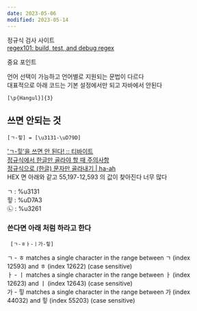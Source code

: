 ```yaml
---
date: 2023-05-06
modified: 2023-05-14
---
```


정규식 검사 사이트  
[regex101: build, test, and debug regex](https://regex101.com/)

중요 포인트

언어 선택이 가능하고 언어별로 지원되는 문법이 다르다  
대표적으로 아래 코드는 기본 설정에서만 되고 자바에서 안된다

```
[\p{Hangul}]{3}
```

## 쓰면 안되는 것

```
[ㄱ-힣] = [\u3131-\uD79D]
```

['ㄱ-힣'을 쓰면 안 된다! :: 티바이트](https://tibyte.kr/204)  
[정규식에서 한글만 골라야 할 때 주의사항](https://stuffdrawers.tistory.com/16)  
[정규식으로 (한글) 문자만 골라내기 | ha-ah](http://haah.kr/2017/08/23/alphabetic-letter-validation/)  
HEX 면 아래와 같고 55,197-12,593 의 값이 찾아진다 너무 많다

ㄱ : %u3131  
힣 : %uD7A3  
㉡ : %u3261

### 쓴다면 아래 처럼 하라고 한다

```
 [ㄱ-ㅎㅏ-ㅣ가-힣]
```

ㄱ - ㅎ matches a single character in the range between ㄱ (index 12593) and ㅎ (index 12622) (case sensitive)  
ㅏ - ㅣ matches a single character in the range between ㅏ (index 12623) and ㅣ (index 12643) (case sensitive)  
가 - 힣 matches a single character in the range between 가 (index 44032) and 힣 (index 55203) (case sensitive)

